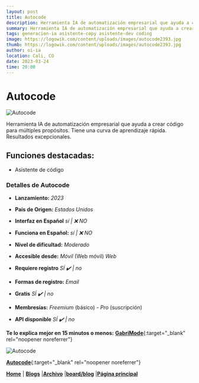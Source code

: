 ```yaml
---
layout: post
title: Autocode
description: Herramienta IA de automatización empresarial que ayuda a crear código para múltiples propósitos.
summary: Herramienta IA de automatización empresarial que ayuda a crear código para múltiples propósitos. Tiene una curva de aprendizaje rápida.
tags: generacion-ia asistente-copy asistente-dev coding
image: https://logowik.com/content/uploads/images/autocode2393.jpg
thumb: https://logowik.com/content/uploads/images/autocode2393.jpg
author: oi-ia
location: Cali, CO
date: 2023-03-24
time: 20:00
---
```


# Autocode

![Autocode](https://logowik.com/content/uploads/images/autocode2393.jpg)

Herramienta IA de automatización empresarial que ayuda a crear código para múltiples propósitos. Tiene una curva de aprendizaje rápida. Resultados excepcionales.

## Funciones destacadas:

- Asistente de código

### Detalles de Autocode

- **Lanzamiento:**
  _2023_

- **País de Origen:**
  _Estados Unidos_

- **Interfaz en Español**
  _sí | ❌ NO_

- **Funciona en Español:**
  _sí | ❌ NO_

- **Nivel de dificultad:**
  _Moderado_

- **Accesible desde:**
  _Móvil_ (Web móvil)
  _Web_

- **Requiere registro**
  _SÍ ✔️ | no_

- **Formas de registro:**
  _Email_

- **Gratis**
  _SÍ ✔️ | no_

- **Membresías:**
  _Freemium_ (básico) - _Pro_ (suscripción)

- **API disponible**
  _SÍ ✔️ | no_

**Te lo explica mejor en 15 minutos o menos:**
[**GabriMode**](https://www.youtube.com/watch?v=0aPTMc-Curk){:target="\_blank" rel="noopener noreferrer"}

![Autocode](https://logowik.com/content/uploads/images/autocode2393.jpg)

[**Autocode**](https://autocode.com/){:target="\_blank" rel="noopener noreferrer"}

[**Home**](https://lucfreelance.github.io/board/) | [**Blogs**](https://oportunidadesilimitadas.com/blogs/_site/index.html) |[**Archivo**](https://lucfreelance.github.io/board/archive/) |[**board/blog**](https://lucfreelance.github.io/board/blog/) |[**Página principal**](https://oportunidadesilimitadas.com)
